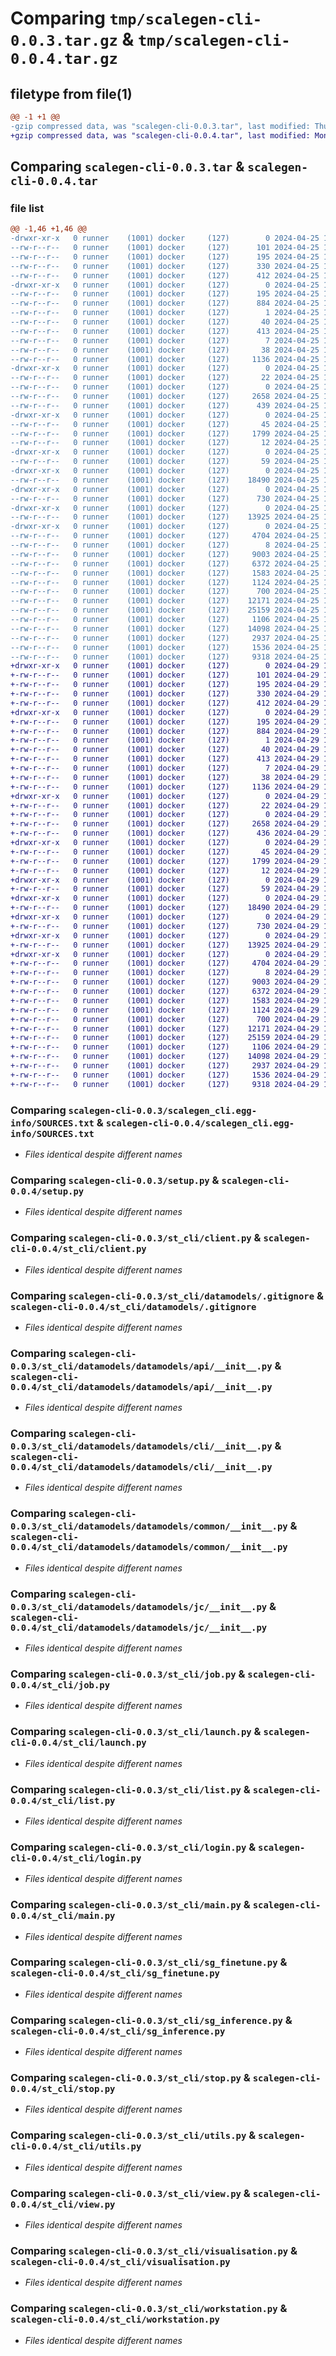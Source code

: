 # Comparing `tmp/scalegen-cli-0.0.3.tar.gz` & `tmp/scalegen-cli-0.0.4.tar.gz`

## filetype from file(1)

```diff
@@ -1 +1 @@
-gzip compressed data, was "scalegen-cli-0.0.3.tar", last modified: Thu Apr 25 11:39:02 2024, max compression
+gzip compressed data, was "scalegen-cli-0.0.4.tar", last modified: Mon Apr 29 10:36:46 2024, max compression
```

## Comparing `scalegen-cli-0.0.3.tar` & `scalegen-cli-0.0.4.tar`

### file list

```diff
@@ -1,46 +1,46 @@
-drwxr-xr-x   0 runner    (1001) docker     (127)        0 2024-04-25 11:39:02.416766 scalegen-cli-0.0.3/
--rw-r--r--   0 runner    (1001) docker     (127)      101 2024-04-25 11:38:55.000000 scalegen-cli-0.0.3/MANIFEST.in
--rw-r--r--   0 runner    (1001) docker     (127)      195 2024-04-25 11:39:02.416766 scalegen-cli-0.0.3/PKG-INFO
--rw-r--r--   0 runner    (1001) docker     (127)      330 2024-04-25 11:38:55.000000 scalegen-cli-0.0.3/README.md
--rw-r--r--   0 runner    (1001) docker     (127)      412 2024-04-25 11:38:55.000000 scalegen-cli-0.0.3/requirements.txt
-drwxr-xr-x   0 runner    (1001) docker     (127)        0 2024-04-25 11:39:02.408766 scalegen-cli-0.0.3/scalegen_cli.egg-info/
--rw-r--r--   0 runner    (1001) docker     (127)      195 2024-04-25 11:39:02.000000 scalegen-cli-0.0.3/scalegen_cli.egg-info/PKG-INFO
--rw-r--r--   0 runner    (1001) docker     (127)      884 2024-04-25 11:39:02.000000 scalegen-cli-0.0.3/scalegen_cli.egg-info/SOURCES.txt
--rw-r--r--   0 runner    (1001) docker     (127)        1 2024-04-25 11:39:02.000000 scalegen-cli-0.0.3/scalegen_cli.egg-info/dependency_links.txt
--rw-r--r--   0 runner    (1001) docker     (127)       40 2024-04-25 11:39:02.000000 scalegen-cli-0.0.3/scalegen_cli.egg-info/entry_points.txt
--rw-r--r--   0 runner    (1001) docker     (127)      413 2024-04-25 11:39:02.000000 scalegen-cli-0.0.3/scalegen_cli.egg-info/requires.txt
--rw-r--r--   0 runner    (1001) docker     (127)        7 2024-04-25 11:39:02.000000 scalegen-cli-0.0.3/scalegen_cli.egg-info/top_level.txt
--rw-r--r--   0 runner    (1001) docker     (127)       38 2024-04-25 11:39:02.416766 scalegen-cli-0.0.3/setup.cfg
--rw-r--r--   0 runner    (1001) docker     (127)     1136 2024-04-25 11:38:55.000000 scalegen-cli-0.0.3/setup.py
-drwxr-xr-x   0 runner    (1001) docker     (127)        0 2024-04-25 11:39:02.412766 scalegen-cli-0.0.3/st_cli/
--rw-r--r--   0 runner    (1001) docker     (127)       22 2024-04-25 11:38:55.000000 scalegen-cli-0.0.3/st_cli/__init__.py
--rw-r--r--   0 runner    (1001) docker     (127)        0 2024-04-25 11:38:55.000000 scalegen-cli-0.0.3/st_cli/base.py
--rw-r--r--   0 runner    (1001) docker     (127)     2658 2024-04-25 11:38:55.000000 scalegen-cli-0.0.3/st_cli/client.py
--rw-r--r--   0 runner    (1001) docker     (127)      439 2024-04-25 11:38:55.000000 scalegen-cli-0.0.3/st_cli/const.py
-drwxr-xr-x   0 runner    (1001) docker     (127)        0 2024-04-25 11:39:02.412766 scalegen-cli-0.0.3/st_cli/datamodels/
--rw-r--r--   0 runner    (1001) docker     (127)       45 2024-04-25 11:38:55.000000 scalegen-cli-0.0.3/st_cli/datamodels/.git
--rw-r--r--   0 runner    (1001) docker     (127)     1799 2024-04-25 11:38:55.000000 scalegen-cli-0.0.3/st_cli/datamodels/.gitignore
--rw-r--r--   0 runner    (1001) docker     (127)       12 2024-04-25 11:38:55.000000 scalegen-cli-0.0.3/st_cli/datamodels/README.md
-drwxr-xr-x   0 runner    (1001) docker     (127)        0 2024-04-25 11:39:02.412766 scalegen-cli-0.0.3/st_cli/datamodels/datamodels/
--rw-r--r--   0 runner    (1001) docker     (127)       59 2024-04-25 11:38:55.000000 scalegen-cli-0.0.3/st_cli/datamodels/datamodels/__init__.py
-drwxr-xr-x   0 runner    (1001) docker     (127)        0 2024-04-25 11:39:02.412766 scalegen-cli-0.0.3/st_cli/datamodels/datamodels/api/
--rw-r--r--   0 runner    (1001) docker     (127)    18490 2024-04-25 11:38:55.000000 scalegen-cli-0.0.3/st_cli/datamodels/datamodels/api/__init__.py
-drwxr-xr-x   0 runner    (1001) docker     (127)        0 2024-04-25 11:39:02.412766 scalegen-cli-0.0.3/st_cli/datamodels/datamodels/cli/
--rw-r--r--   0 runner    (1001) docker     (127)      730 2024-04-25 11:38:55.000000 scalegen-cli-0.0.3/st_cli/datamodels/datamodels/cli/__init__.py
-drwxr-xr-x   0 runner    (1001) docker     (127)        0 2024-04-25 11:39:02.412766 scalegen-cli-0.0.3/st_cli/datamodels/datamodels/common/
--rw-r--r--   0 runner    (1001) docker     (127)    13925 2024-04-25 11:38:55.000000 scalegen-cli-0.0.3/st_cli/datamodels/datamodels/common/__init__.py
-drwxr-xr-x   0 runner    (1001) docker     (127)        0 2024-04-25 11:39:02.412766 scalegen-cli-0.0.3/st_cli/datamodels/datamodels/jc/
--rw-r--r--   0 runner    (1001) docker     (127)     4704 2024-04-25 11:38:55.000000 scalegen-cli-0.0.3/st_cli/datamodels/datamodels/jc/__init__.py
--rw-r--r--   0 runner    (1001) docker     (127)        8 2024-04-25 11:38:55.000000 scalegen-cli-0.0.3/st_cli/datamodels/requirements.txt
--rw-r--r--   0 runner    (1001) docker     (127)     9003 2024-04-25 11:38:55.000000 scalegen-cli-0.0.3/st_cli/job.py
--rw-r--r--   0 runner    (1001) docker     (127)     6372 2024-04-25 11:38:55.000000 scalegen-cli-0.0.3/st_cli/launch.py
--rw-r--r--   0 runner    (1001) docker     (127)     1583 2024-04-25 11:38:55.000000 scalegen-cli-0.0.3/st_cli/list.py
--rw-r--r--   0 runner    (1001) docker     (127)     1124 2024-04-25 11:38:55.000000 scalegen-cli-0.0.3/st_cli/login.py
--rw-r--r--   0 runner    (1001) docker     (127)      700 2024-04-25 11:38:55.000000 scalegen-cli-0.0.3/st_cli/main.py
--rw-r--r--   0 runner    (1001) docker     (127)    12171 2024-04-25 11:38:55.000000 scalegen-cli-0.0.3/st_cli/sg_finetune.py
--rw-r--r--   0 runner    (1001) docker     (127)    25159 2024-04-25 11:38:55.000000 scalegen-cli-0.0.3/st_cli/sg_inference.py
--rw-r--r--   0 runner    (1001) docker     (127)     1106 2024-04-25 11:38:55.000000 scalegen-cli-0.0.3/st_cli/stop.py
--rw-r--r--   0 runner    (1001) docker     (127)    14098 2024-04-25 11:38:55.000000 scalegen-cli-0.0.3/st_cli/utils.py
--rw-r--r--   0 runner    (1001) docker     (127)     2937 2024-04-25 11:38:55.000000 scalegen-cli-0.0.3/st_cli/view.py
--rw-r--r--   0 runner    (1001) docker     (127)     1536 2024-04-25 11:38:55.000000 scalegen-cli-0.0.3/st_cli/visualisation.py
--rw-r--r--   0 runner    (1001) docker     (127)     9318 2024-04-25 11:38:55.000000 scalegen-cli-0.0.3/st_cli/workstation.py
+drwxr-xr-x   0 runner    (1001) docker     (127)        0 2024-04-29 10:36:46.018954 scalegen-cli-0.0.4/
+-rw-r--r--   0 runner    (1001) docker     (127)      101 2024-04-29 10:36:39.000000 scalegen-cli-0.0.4/MANIFEST.in
+-rw-r--r--   0 runner    (1001) docker     (127)      195 2024-04-29 10:36:46.018954 scalegen-cli-0.0.4/PKG-INFO
+-rw-r--r--   0 runner    (1001) docker     (127)      330 2024-04-29 10:36:39.000000 scalegen-cli-0.0.4/README.md
+-rw-r--r--   0 runner    (1001) docker     (127)      412 2024-04-29 10:36:39.000000 scalegen-cli-0.0.4/requirements.txt
+drwxr-xr-x   0 runner    (1001) docker     (127)        0 2024-04-29 10:36:46.014954 scalegen-cli-0.0.4/scalegen_cli.egg-info/
+-rw-r--r--   0 runner    (1001) docker     (127)      195 2024-04-29 10:36:46.000000 scalegen-cli-0.0.4/scalegen_cli.egg-info/PKG-INFO
+-rw-r--r--   0 runner    (1001) docker     (127)      884 2024-04-29 10:36:46.000000 scalegen-cli-0.0.4/scalegen_cli.egg-info/SOURCES.txt
+-rw-r--r--   0 runner    (1001) docker     (127)        1 2024-04-29 10:36:46.000000 scalegen-cli-0.0.4/scalegen_cli.egg-info/dependency_links.txt
+-rw-r--r--   0 runner    (1001) docker     (127)       40 2024-04-29 10:36:46.000000 scalegen-cli-0.0.4/scalegen_cli.egg-info/entry_points.txt
+-rw-r--r--   0 runner    (1001) docker     (127)      413 2024-04-29 10:36:46.000000 scalegen-cli-0.0.4/scalegen_cli.egg-info/requires.txt
+-rw-r--r--   0 runner    (1001) docker     (127)        7 2024-04-29 10:36:46.000000 scalegen-cli-0.0.4/scalegen_cli.egg-info/top_level.txt
+-rw-r--r--   0 runner    (1001) docker     (127)       38 2024-04-29 10:36:46.018954 scalegen-cli-0.0.4/setup.cfg
+-rw-r--r--   0 runner    (1001) docker     (127)     1136 2024-04-29 10:36:39.000000 scalegen-cli-0.0.4/setup.py
+drwxr-xr-x   0 runner    (1001) docker     (127)        0 2024-04-29 10:36:46.018954 scalegen-cli-0.0.4/st_cli/
+-rw-r--r--   0 runner    (1001) docker     (127)       22 2024-04-29 10:36:39.000000 scalegen-cli-0.0.4/st_cli/__init__.py
+-rw-r--r--   0 runner    (1001) docker     (127)        0 2024-04-29 10:36:39.000000 scalegen-cli-0.0.4/st_cli/base.py
+-rw-r--r--   0 runner    (1001) docker     (127)     2658 2024-04-29 10:36:39.000000 scalegen-cli-0.0.4/st_cli/client.py
+-rw-r--r--   0 runner    (1001) docker     (127)      436 2024-04-29 10:36:39.000000 scalegen-cli-0.0.4/st_cli/const.py
+drwxr-xr-x   0 runner    (1001) docker     (127)        0 2024-04-29 10:36:46.018954 scalegen-cli-0.0.4/st_cli/datamodels/
+-rw-r--r--   0 runner    (1001) docker     (127)       45 2024-04-29 10:36:39.000000 scalegen-cli-0.0.4/st_cli/datamodels/.git
+-rw-r--r--   0 runner    (1001) docker     (127)     1799 2024-04-29 10:36:39.000000 scalegen-cli-0.0.4/st_cli/datamodels/.gitignore
+-rw-r--r--   0 runner    (1001) docker     (127)       12 2024-04-29 10:36:39.000000 scalegen-cli-0.0.4/st_cli/datamodels/README.md
+drwxr-xr-x   0 runner    (1001) docker     (127)        0 2024-04-29 10:36:46.018954 scalegen-cli-0.0.4/st_cli/datamodels/datamodels/
+-rw-r--r--   0 runner    (1001) docker     (127)       59 2024-04-29 10:36:39.000000 scalegen-cli-0.0.4/st_cli/datamodels/datamodels/__init__.py
+drwxr-xr-x   0 runner    (1001) docker     (127)        0 2024-04-29 10:36:46.018954 scalegen-cli-0.0.4/st_cli/datamodels/datamodels/api/
+-rw-r--r--   0 runner    (1001) docker     (127)    18490 2024-04-29 10:36:39.000000 scalegen-cli-0.0.4/st_cli/datamodels/datamodels/api/__init__.py
+drwxr-xr-x   0 runner    (1001) docker     (127)        0 2024-04-29 10:36:46.018954 scalegen-cli-0.0.4/st_cli/datamodels/datamodels/cli/
+-rw-r--r--   0 runner    (1001) docker     (127)      730 2024-04-29 10:36:39.000000 scalegen-cli-0.0.4/st_cli/datamodels/datamodels/cli/__init__.py
+drwxr-xr-x   0 runner    (1001) docker     (127)        0 2024-04-29 10:36:46.018954 scalegen-cli-0.0.4/st_cli/datamodels/datamodels/common/
+-rw-r--r--   0 runner    (1001) docker     (127)    13925 2024-04-29 10:36:39.000000 scalegen-cli-0.0.4/st_cli/datamodels/datamodels/common/__init__.py
+drwxr-xr-x   0 runner    (1001) docker     (127)        0 2024-04-29 10:36:46.018954 scalegen-cli-0.0.4/st_cli/datamodels/datamodels/jc/
+-rw-r--r--   0 runner    (1001) docker     (127)     4704 2024-04-29 10:36:39.000000 scalegen-cli-0.0.4/st_cli/datamodels/datamodels/jc/__init__.py
+-rw-r--r--   0 runner    (1001) docker     (127)        8 2024-04-29 10:36:39.000000 scalegen-cli-0.0.4/st_cli/datamodels/requirements.txt
+-rw-r--r--   0 runner    (1001) docker     (127)     9003 2024-04-29 10:36:39.000000 scalegen-cli-0.0.4/st_cli/job.py
+-rw-r--r--   0 runner    (1001) docker     (127)     6372 2024-04-29 10:36:39.000000 scalegen-cli-0.0.4/st_cli/launch.py
+-rw-r--r--   0 runner    (1001) docker     (127)     1583 2024-04-29 10:36:39.000000 scalegen-cli-0.0.4/st_cli/list.py
+-rw-r--r--   0 runner    (1001) docker     (127)     1124 2024-04-29 10:36:39.000000 scalegen-cli-0.0.4/st_cli/login.py
+-rw-r--r--   0 runner    (1001) docker     (127)      700 2024-04-29 10:36:39.000000 scalegen-cli-0.0.4/st_cli/main.py
+-rw-r--r--   0 runner    (1001) docker     (127)    12171 2024-04-29 10:36:39.000000 scalegen-cli-0.0.4/st_cli/sg_finetune.py
+-rw-r--r--   0 runner    (1001) docker     (127)    25159 2024-04-29 10:36:39.000000 scalegen-cli-0.0.4/st_cli/sg_inference.py
+-rw-r--r--   0 runner    (1001) docker     (127)     1106 2024-04-29 10:36:39.000000 scalegen-cli-0.0.4/st_cli/stop.py
+-rw-r--r--   0 runner    (1001) docker     (127)    14098 2024-04-29 10:36:39.000000 scalegen-cli-0.0.4/st_cli/utils.py
+-rw-r--r--   0 runner    (1001) docker     (127)     2937 2024-04-29 10:36:39.000000 scalegen-cli-0.0.4/st_cli/view.py
+-rw-r--r--   0 runner    (1001) docker     (127)     1536 2024-04-29 10:36:39.000000 scalegen-cli-0.0.4/st_cli/visualisation.py
+-rw-r--r--   0 runner    (1001) docker     (127)     9318 2024-04-29 10:36:39.000000 scalegen-cli-0.0.4/st_cli/workstation.py
```

### Comparing `scalegen-cli-0.0.3/scalegen_cli.egg-info/SOURCES.txt` & `scalegen-cli-0.0.4/scalegen_cli.egg-info/SOURCES.txt`

 * *Files identical despite different names*

### Comparing `scalegen-cli-0.0.3/setup.py` & `scalegen-cli-0.0.4/setup.py`

 * *Files identical despite different names*

### Comparing `scalegen-cli-0.0.3/st_cli/client.py` & `scalegen-cli-0.0.4/st_cli/client.py`

 * *Files identical despite different names*

### Comparing `scalegen-cli-0.0.3/st_cli/datamodels/.gitignore` & `scalegen-cli-0.0.4/st_cli/datamodels/.gitignore`

 * *Files identical despite different names*

### Comparing `scalegen-cli-0.0.3/st_cli/datamodels/datamodels/api/__init__.py` & `scalegen-cli-0.0.4/st_cli/datamodels/datamodels/api/__init__.py`

 * *Files identical despite different names*

### Comparing `scalegen-cli-0.0.3/st_cli/datamodels/datamodels/cli/__init__.py` & `scalegen-cli-0.0.4/st_cli/datamodels/datamodels/cli/__init__.py`

 * *Files identical despite different names*

### Comparing `scalegen-cli-0.0.3/st_cli/datamodels/datamodels/common/__init__.py` & `scalegen-cli-0.0.4/st_cli/datamodels/datamodels/common/__init__.py`

 * *Files identical despite different names*

### Comparing `scalegen-cli-0.0.3/st_cli/datamodels/datamodels/jc/__init__.py` & `scalegen-cli-0.0.4/st_cli/datamodels/datamodels/jc/__init__.py`

 * *Files identical despite different names*

### Comparing `scalegen-cli-0.0.3/st_cli/job.py` & `scalegen-cli-0.0.4/st_cli/job.py`

 * *Files identical despite different names*

### Comparing `scalegen-cli-0.0.3/st_cli/launch.py` & `scalegen-cli-0.0.4/st_cli/launch.py`

 * *Files identical despite different names*

### Comparing `scalegen-cli-0.0.3/st_cli/list.py` & `scalegen-cli-0.0.4/st_cli/list.py`

 * *Files identical despite different names*

### Comparing `scalegen-cli-0.0.3/st_cli/login.py` & `scalegen-cli-0.0.4/st_cli/login.py`

 * *Files identical despite different names*

### Comparing `scalegen-cli-0.0.3/st_cli/main.py` & `scalegen-cli-0.0.4/st_cli/main.py`

 * *Files identical despite different names*

### Comparing `scalegen-cli-0.0.3/st_cli/sg_finetune.py` & `scalegen-cli-0.0.4/st_cli/sg_finetune.py`

 * *Files identical despite different names*

### Comparing `scalegen-cli-0.0.3/st_cli/sg_inference.py` & `scalegen-cli-0.0.4/st_cli/sg_inference.py`

 * *Files identical despite different names*

### Comparing `scalegen-cli-0.0.3/st_cli/stop.py` & `scalegen-cli-0.0.4/st_cli/stop.py`

 * *Files identical despite different names*

### Comparing `scalegen-cli-0.0.3/st_cli/utils.py` & `scalegen-cli-0.0.4/st_cli/utils.py`

 * *Files identical despite different names*

### Comparing `scalegen-cli-0.0.3/st_cli/view.py` & `scalegen-cli-0.0.4/st_cli/view.py`

 * *Files identical despite different names*

### Comparing `scalegen-cli-0.0.3/st_cli/visualisation.py` & `scalegen-cli-0.0.4/st_cli/visualisation.py`

 * *Files identical despite different names*

### Comparing `scalegen-cli-0.0.3/st_cli/workstation.py` & `scalegen-cli-0.0.4/st_cli/workstation.py`

 * *Files identical despite different names*

